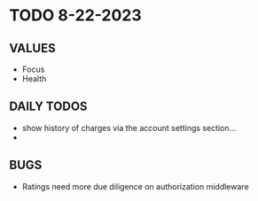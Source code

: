 # TODO 8-22-2023

## VALUES

- Focus
- Health

## DAILY TODOS

- show history of charges via the account settings section...
- 

## BUGS

- Ratings need more due diligence on authorization middleware
